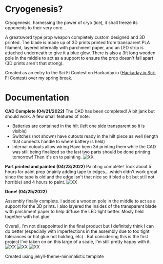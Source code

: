 # **Cryogenesis?**
  Cryogenesis, harnessing the power of cryo (ice), it shall freeze its opponents to their very core...
  
  A greatsword type prop weapon completely custom designed and 3D printed. The blade is made up of 3D prints printed from transparent PLA filament, layered internally with parchment paper, and an LED strip is attached underneath to give it a blue glow. There is also a 3ft long wooden pole in the middle to act as a support to ensure the prop doesn't fall apart (3D prints aren't that strong).
  
  Created as an entry to the Sci Fi Contest on Hackaday.io ([Hackaday.io Sci-Fi Contest](https://hackaday.io/contest/184314-sci-fi-contest)) over my spring break.
# **Documentation**
__CAD Complete (04/21/2022)__
The CAD has been completed! A bit jank but should work. 
A few small features of note:
 - Batteries are contained in the hilt (left one side transparent so it is visible)
 - Switches (not shown) have cutouts ready in the hilt piece as well (length that connects handle to where battery is held)
 - Internal cutouts allow wiring
Have been 3d printing them while the CAD was still being finalized so the last two parts should be done printing tomorrow! Then it's on to painting.
![XX](complete%20cad.PNG "placeholder" )

__Part printed and painted (04/23/2022)__
Painting complete! Took about 5 hours for paint prep (mainly adding tape to edges....which didn't work great since the tape is old and the edge isn't that nice so it bled a bit but still not horrible) and 4 hours to paint.
![XX](painting.PNG "placeholder" )

__Done! (04/25/2022)__

  Assembly finally complete. I added a wooden pole in the middle to act as a support for the 3D prints. I also layered the insides of the transparent blade with parchment paper to help diffuse the LED light better. Mosly held together with hot glue.

Overall, I'm not disappointed in the final product but I definitely think I can do better (especially with imperfections in the assembly due to too tight tolerances or hot glue not holding, etc) . But considering this is the first project I've taken on on this large of a scale, I'm still pretty happy with it.
![XX](lit%20dark.PNG "placeholder" )
![XX](lit%20light.PNG "placeholder" )
![XX](unlit%20light.PNG "placeholder" )

Created using jekyll-theme-minimalistic template
